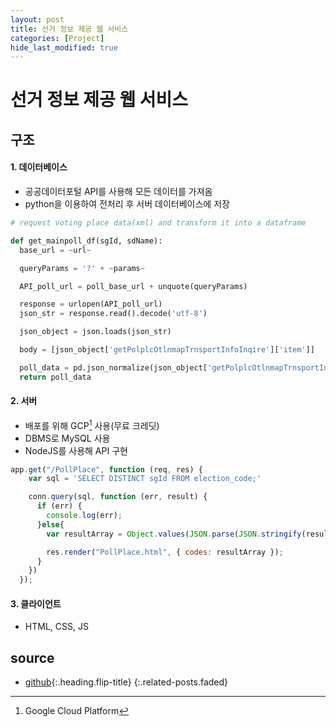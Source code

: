 ```yaml
---
layout: post
title: 선거 정보 제공 웹 서비스
categories: [Project]
hide_last_modified: true
---
```


# 선거 정보 제공 웹 서비스

## 구조

#### 1. 데이터베이스

- 공공데이터포털 API를 사용해 모든 데이터를 가져옴
- python을 이용하여 전처리 후 서버 데이터베이스에 저장

~~~py
# request voting place data(xml) and transform it into a dataframe

def get_mainpoll_df(sgId, sdName):
  base_url = ~url~

  queryParams = '?' + ~params~

  API_poll_url = poll_base_url + unquote(queryParams)

  response = urlopen(API_poll_url)
  json_str = response.read().decode('utf-8')

  json_object = json.loads(json_str)

  body = [json_object['getPolplcOtlnmapTrnsportInfoInqire']['item']]

  poll_data = pd.json_normalize(json_object['getPolplcOtlnmapTrnsportInfoInqire']['item'])
  return poll_data
~~~

#### 2. 서버

- 배포를 위해 GCP[^1] 사용(무료 크레딧)
- DBMS로 MySQL 사용
- NodeJS를 사용해 API 구현

~~~js
app.get("/PollPlace", function (req, res) {
    var sql = 'SELECT DISTINCT sgId FROM election_code;'

    conn.query(sql, function (err, result) {
      if (err) {
        console.log(err);
      }else{
        var resultArray = Object.values(JSON.parse(JSON.stringify(result)));

        res.render("PollPlace.html", { codes: resultArray });
      }
    })
  });
~~~

[^1]: Google Cloud Platform

#### 3. 클라이언트

- HTML, CSS, JS

## source

- [github]{:.heading.flip-title}
{:.related-posts.faded}

[github]: https://github.com/ownit4137/smartvoters
